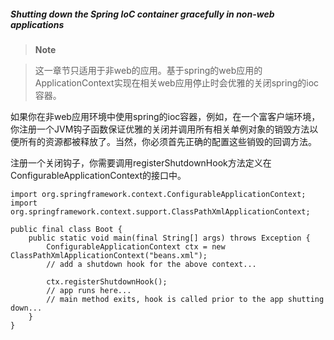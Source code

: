 ##### Shutting down the Spring IoC container gracefully in non-web applications

>**Note**

> 这一章节只适用于非web的应用。基于spring的web应用的ApplicationContext实现在相关web应用停止时会优雅的关闭spring的ioc容器。

如果你在非web应用环境中使用spring的ioc容器，例如，在一个富客户端环境，你注册一个JVM钩子函数保证优雅的关闭并调用所有相关单例对象的销毁方法以便所有的资源都被释放了。当然，你必须首先正确的配置这些销毁的回调方法。

注册一个关闭钩子，你需要调用registerShutdownHook方法定义在ConfigurableApplicationContext的接口中。

```
import org.springframework.context.ConfigurableApplicationContext;
import org.springframework.context.support.ClassPathXmlApplicationContext;

public final class Boot {
    public static void main(final String[] args) throws Exception {
        ConfigurableApplicationContext ctx = new ClassPathXmlApplicationContext("beans.xml");
        // add a shutdown hook for the above context...
        
        ctx.registerShutdownHook();
        // app runs here...
        // main method exits, hook is called prior to the app shutting down...
    }
}
```
